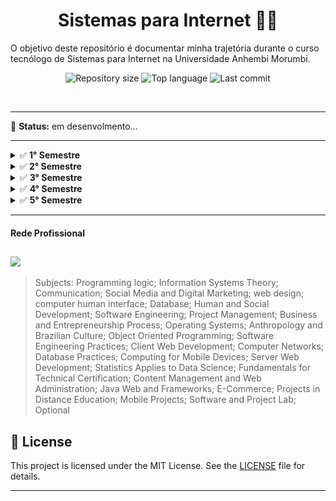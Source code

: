 <h1 align="center">
  Sistemas para Internet 👨‍🎓
</h1>



O objetivo deste repositório é documentar minha trajetória durante o curso tecnólogo de Sistemas para Internet na Universidade Anhembi Morumbi.
<p align="center">
<img alt="Repository size" src="https://img.shields.io/github/repo-size/fecodebr/graduacao-time-line">
<img alt="Top language" src="https://img.shields.io/github/languages/top/fecodebr/graduacao-time-line">
<img alt="Last commit" src="https://img.shields.io/github/last-commit/fecodebr/graduacao-time-line">
</p>
<br>

------

📌 **Status:** em desenvolmento...

------

<details>
  <summary>✅<b> 1° Semestre</b></summary>
  <ul> Iniciado dia 02/05/2022 - Encerrado dia 30/08/2022
    <li><a href="./01-semestre-2022/logica_de_programacao/README.md" style="text-decoration:none;">✅<i> Lógica de programação </i></a></li>
    <li><a href="./01-semestre-2022/teoria_de_sistemas_de_informacao/README.md" style="text-decoration:none;">✅<i> Teoria de Sistemas de Informação </i></a></li>
    <li><a href="./01-semestre-2022/comunicacao/README.md" style="text-decoration:none;">✅<i> Comunicação </i></a></li>
    <li><a href="./01-semestre-2022/design_para_web/README.md" style="text-decoration:none;">✅<i> Design para Web</i></a></li>
  </ul>    
    <hr>
    <ul>
        <li><a href="./01-semestre-2022/midias_sociais_e_marketing_digital/README.md" style="text-decoration:none;">🔄<i> Mídias Sociais e Marketing Digital</i></a> (pendente)</li>    
    <li><a href="./01-semestre-2022/interface_humano_computador/README.md" style="text-decoration:none;">🔄<i> Interface Humana computador</i></a> (pentende)</li>
    </ul>
    <p>Obs: Essas outras atividades que estão 'pendentes' serão concluídas em outro semestre, que ainda será informado pela universidade. Isso aconteceu porque eu ingressei na metade do semestre, quando essas disciplinas já haviam se encerrado.</p>
</details>

<details>
  <summary>✅<b> 2° Semestre</b></summary>

  <ul> Iniciado 10/08/2022 - Encerrado 20/12/2022
    <li><a href="./02-semestre-2022/banco_de_dados/README.md" style="text-decoration:none;">✅<i> Banco de Dados </i></a></li>
    <li><a href="./02-semestre-2022/desenvolvimento_humano_e_social/README.md" style="text-decoration:none;">✅<i> Desenvolvimento Humano e Social </i></a></li> 
    <li><a href="./02-semestre-2022/eng_de_software/README.md" style="text-decoration:none;">✅<i> Engenharia de Software </i></a></li>
    <li><a href="./02-semestre-2022/gestao_de_projetos/README.md" style="text-decoration:none;">✅<i> Gestão de Projetos </i></a></li>
    <li><a href="./02-semestre-2022/negocios_e_empreendedorismo/README.md" style="text-decoration:none;">✅<i> Processo de Negócios e Empreendedorismo </i></a></li>
    <li><a href="./02-semestre-2022/sistemas_operacionais/README.md" style="text-decoration:none;">✅<i> Sistemas Operacionais </i></a></li>
  </ul>
</details>

<details>
  <summary>✅ <b>3° Semestre</b></summary>
  <ul> Iniciado 13/02/2023 - Encerrado 30/06/2023 
    <li><a href="./03-semestre-2023/programacao_orientada_a_objeto/README.md" style="text-decoration:none;">✅<i> Programação Orientada a Objetos</i></a></li>
    <li><a href="./03-semestre-2023/desenvolvimento_web_cliente/README.md" style="text-decoration:none;">✅<i> Desenvolvimento Web Cliente </i></a></li>
    <li><a href="./03-semestre-2023/praticas_de_engenharia_de_software/README.md" style="text-decoration:none;">✅<i> Práticas de Engenharia de Software </i></a><del></del></li>    
    <li><a href="./03-semestre-2023/redes_de_computadores/README.md" style="text-decoration:none;">✅<i> Redes de Computadores </i></a> <del></del></li> 
    <li><a href="./03-semestre-2023/praticas_de_banco_de_dados/README.md" style="text-decoration:none;">✅<i> Práticas de Banco de Dados </i></a> <del></del></li> 
    <li><a href="./03-semestre-2023/antropologia_e_cultura_brasileira/README.md" style="text-decoration:none;">✅<i> Antropologia e Cultura Brasileira </i>🤔</a></li>
  </ul>
</details>


<details>
  <summary>✅ <b>4° Semestre</b></summary>
  <ul>Iniciado 14/08/2023 - Encerrado 13/12/2023
    <li><a href="./04-semestre-2023/computacao_para_dispositivos_moveis/README.md" style="text-decoration:none;">✅<i> Computação para Dispositivos Móveis </i></a></li>
    <li><a href="./04-semestre-2023/desenvolvimento_web_servidor/README.md" style="text-decoration:none;">✅<i> Desenvolvimento Web Servidor </i></a></li>
    <li><a href="./04-semestre-2023/estatistica_aplicada_ao_data_science/README.md" style="text-decoration:none;">✅<i> Estatística Aplica ao Data Science </i></a></li>
    <li><a href="./04-semestre-2023/fundamentos_para_certificacao_tecnica/README.md" style="text-decoration:none;">✅<i> Fundamentos para Certificação Técnica </i></a></li>
    <li><a href="./04-semestre-2023/gestao_de_conteudo_e_administracao_web/README.md" style="text-decoration:none;">✅<i> Gestão de Conteúdo e Administração Web </i></a></li>
    <li><a href="./04-semestre-2023/java_web_e_freamworks/README.md" style="text-decoration:none;">✅<i> Java Web e Frameworks</i></a></li>
  </ul>
</details>

<details>
  <summary>✅ <b>5° Semestre</b></summary>
  <ul>
    <li><a href="./05-semestre-2024/comercio_eletronico/README.md" style="text-decoration:none;">✅<i> Comércio Eletrônico</i></a></li>
    <li><a href="./05-semestre-2024/projetos_em_educacao_a_distancia/README.md" style="text-decoration:none;">✅<i> Projetos em Educação a Distância </i></a></li>
    <li><a href="./05-semestre-2024/projetos_mobile/README.md" style="text-decoration:none;">✅<i> Projetos Mobile</i></a></li>
    <li><a href="./05-semestre-2024/laboratorio_de_software_e_projetos/README.md" style="text-decoration:none;">✅<i> Laboratório de Software e Projetos </i></a></li>
    <li><a href="./optativa/README.md" style="text-decoration:none;">✅<i> Optativa | Engenharia de Qualidade </i></a></li>    
  </ul>
</details>

------

#### Rede Profissional

<a href="https://www.linkedin.com/in/nfssantos/" target="_blank"><img src="https://img.shields.io/badge/-LinkedIn-%230077B5?style=for-the-badge&logo=linkedin&logoColor=white" target="_blank"></a> 
------

> Subjects: Programming logic; Information Systems Theory; Communication; Social Media and Digital Marketing; web design; computer human interface; Database; Human and Social Development; Software Engineering; Project Management; Business and Entrepreneurship Process; Operating Systems; Anthropology and Brazilian Culture; Object Oriented Programming; Software Engineering Practices; Client Web Development; Computer Networks; Database Practices; Computing for Mobile Devices; Server Web Development; Statistics Applies to Data Science; Fundamentals for Technical Certification; Content Management and Web Administration; Java Web and Frameworks; E-Commerce; Projects in Distance Education; Mobile Projects; Software and Project Lab; Optional 

## 📝 License

This project is licensed under the MIT License. See the [LICENSE](LICENSE) file for details.

---
